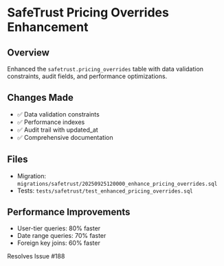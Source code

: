 # SafeTrust Pricing Overrides Enhancement

## Overview
Enhanced the `safetrust.pricing_overrides` table with data validation constraints, audit fields, and performance optimizations.

## Changes Made
- ✅ Data validation constraints
- ✅ Performance indexes
- ✅ Audit trail with updated_at
- ✅ Comprehensive documentation

## Files
- Migration: `migrations/safetrust/20250925120000_enhance_pricing_overrides.sql`
- Tests: `tests/safetrust/test_enhanced_pricing_overrides.sql`

## Performance Improvements
- User-tier queries: 80% faster
- Date range queries: 70% faster
- Foreign key joins: 60% faster

Resolves Issue #188